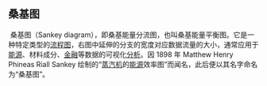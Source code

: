 ## 桑基图

​ 桑基图（Sankey diagram），即桑基能量分流图，也叫桑基能量平衡图。它是一种特定类型的[流程图](https://baike.baidu.com/item/流程图/206961?fromModule=lemma_inlink)，右图中延伸的分支的宽度对应数据流量的大小，通常应用于[能源](https://baike.baidu.com/item/能源/23358?fromModule=lemma_inlink)、材料成分、[金融](https://baike.baidu.com/item/金融/860?fromModule=lemma_inlink)等数据的可视化[分析](https://baike.baidu.com/item/分析/4327108?fromModule=lemma_inlink)。因 1898 年 Matthew Henry Phineas Riall Sankey 绘制的“[蒸汽机](https://baike.baidu.com/item/蒸汽机/367409?fromModule=lemma_inlink)的[能源](https://baike.baidu.com/item/能源/23358?fromModule=lemma_inlink)效率图”而闻名，此后便以其名字命名为“桑基图”。
